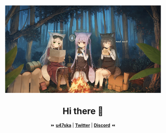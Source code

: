 <p align="center">
  <a href="https://u47ska.github.io"><img src="bbd7tenjry5ijk5.jpg" alt="Banner"></a>
</p>

<h1 align="center">Hi there 👋</h1>

<p align="center">
  ⏩
  <strong><a href="https://u47ska.github.io">u47ska</a></strong> |
  <strong><a href="https://twitter.com/">Twitter</a></strong> |
  <strong><a href="https://discord.com/">Discord</a></strong>	
  ⏪
</p>



<!--
**u47ska/u47ska** is a ✨ _special_ ✨ repository because its `README.md` (this file) appears on your GitHub profile.

Here are some ideas to get you started:

- 🔭 I’m currently working on ...
- 🌱 I’m currently learning ...
- 👯 I’m looking to collaborate on ...
- 🤔 I’m looking for help with ...
- 💬 Ask me about ...
- 📫 How to reach me: ...
- 😄 Pronouns: ...
- ⚡ Fun fact: ...
-->
